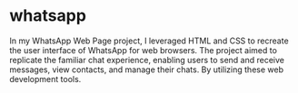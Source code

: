 # whatsapp
In my WhatsApp Web Page project, I leveraged HTML and CSS to recreate the user interface of WhatsApp for web browsers. The project aimed to replicate the familiar chat experience, enabling users to send and receive messages, view contacts, and manage their chats. By utilizing these web development tools.
